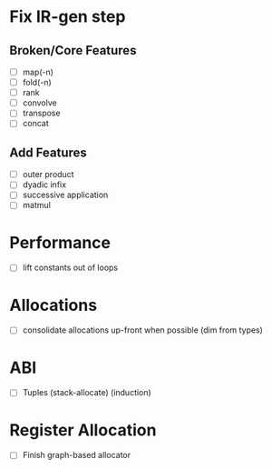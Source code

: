 # Fix IR-gen step
## Broken/Core Features
- [ ] map(-n)
- [ ] fold(-n)
- [ ] rank
- [ ] convolve
- [ ] transpose
- [ ] concat
## Add Features
- [ ] outer product
- [ ] dyadic infix
- [ ] successive application
- [ ] matmul
# Performance
- [ ] lift constants out of loops
# Allocations
- [ ] consolidate allocations up-front when possible (dim from types)
# ABI
- [ ] Tuples (stack-allocate) (induction)
# Register Allocation
- [ ] Finish graph-based allocator
